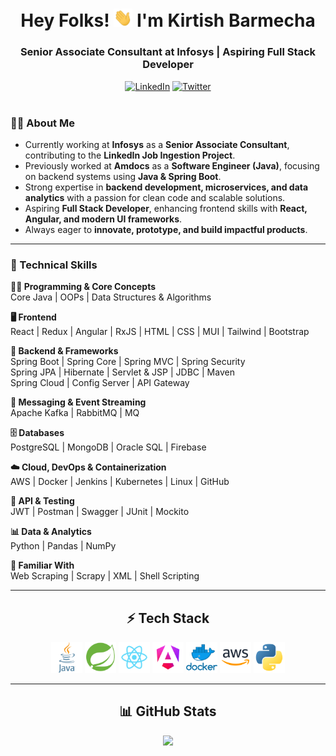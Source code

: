 <h1 align="center">Hey Folks! <img src="https://raw.githubusercontent.com/ABSphreak/ABSphreak/master/gifs/Hi.gif" width="30px"> I'm Kirtish Barmecha</h1>

<h3 align="center">Senior Associate Consultant at Infosys | Aspiring Full Stack Developer</h3>

<div align="center">
  <a href="https://www.linkedin.com/in/kirtishbarmecha/"><img src="https://cdn.worldvectorlogo.com/logos/linkedin-icon-2.svg" title="LinkedIn" alt="LinkedIn" width="30"/></a>
  <a href="https://twitter.com/kirtishbarmecha"><img src="https://cdn.worldvectorlogo.com/logos/twitter-6.svg" title="Twitter" alt="Twitter" width="40"/></a>
  <br><br>
</div>

### 👨‍💻 About Me  
- Currently working at **Infosys** as a **Senior Associate Consultant**, contributing to the **LinkedIn Job Ingestion Project**.  
- Previously worked at **Amdocs** as a **Software Engineer (Java)**, focusing on backend systems using **Java & Spring Boot**.  
- Strong expertise in **backend development, microservices, and data analytics** with a passion for clean code and scalable solutions.  
- Aspiring **Full Stack Developer**, enhancing frontend skills with **React, Angular, and modern UI frameworks**.  
- Always eager to **innovate, prototype, and build impactful products**.  

---

### 🚀 Technical Skills  

**👨‍💻 Programming & Core Concepts**  
Core Java | OOPs | Data Structures & Algorithms  

**🖥️ Frontend**  
React | Redux | Angular | RxJS | HTML | CSS | MUI | Tailwind | Bootstrap  

**🧩 Backend & Frameworks**  
Spring Boot | Spring Core | Spring MVC | Spring Security  
Spring JPA | Hibernate | Servlet & JSP | JDBC | Maven  
Spring Cloud | Config Server | API Gateway  

**💬 Messaging & Event Streaming**  
Apache Kafka | RabbitMQ | MQ  

**🗄️ Databases**  
PostgreSQL | MongoDB | Oracle SQL | Firebase  

**☁️ Cloud, DevOps & Containerization**  
AWS | Docker | Jenkins | Kubernetes | Linux | GitHub  

**🧪 API & Testing**  
JWT | Postman | Swagger | JUnit | Mockito  

**📊 Data & Analytics**  
Python | Pandas | NumPy  

**🔧 Familiar With**  
Web Scraping | Scrapy | XML | Shell Scripting  

---

<h2 align="center">⚡ Tech Stack</h2>
<p align="center">
  <code><img height="50" src="https://raw.githubusercontent.com/github/explore/master/topics/java/java.png"></code>
  <code><img height="50" src="https://raw.githubusercontent.com/github/explore/master/topics/spring/spring.png"></code>
  <code><img height="50" src="https://raw.githubusercontent.com/github/explore/master/topics/react/react.png"></code>
  <code><img height="50" src="https://raw.githubusercontent.com/github/explore/master/topics/angular/angular.png"></code>
  <code><img height="50" src="https://raw.githubusercontent.com/github/explore/master/topics/docker/docker.png"></code>
  <code><img height="50" src="https://raw.githubusercontent.com/github/explore/master/topics/aws/aws.png"></code>
  <code><img height="50" src="https://raw.githubusercontent.com/github/explore/master/topics/python/python.png"></code>
</p>

---

<h2 align="center">📊 GitHub Stats</h2>
<p align="center">
  <img src="https://github-readme-stats.vercel.app/api?username=kirtish10&count_private=true&show_icons=true&theme=radical&line_height=27"/>
</p>

